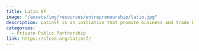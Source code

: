 ```yaml
---
title: Latin SF
image: "/assets/img/resources/entrepreneurship/latin.jpg"
description: LatinSF is an initiative that promote business and trade between San Francisco and the Latin American region. Multiple local tax incentives are offered for Latin American startups that settle here and also for startups that want to expand into Latin America
categories:
  - Private-Public Partnership
link: https://sfced.org/latinsf/
---
```

